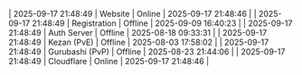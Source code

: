 | 2025-09-17 21:48:49 | Website | Online | 2025-09-17 21:48:46 |
| 2025-09-17 21:48:49 | Registration | Offline | 2025-09-09 16:40:23 |
| 2025-09-17 21:48:49 | Auth Server | Offline | 2025-08-18 09:33:31 |
| 2025-09-17 21:48:49 | Kezan (PvE) | Offline | 2025-08-03 17:58:02 |
| 2025-09-17 21:48:49 | Gurubashi (PvP) | Offline | 2025-08-23 21:44:06 |
| 2025-09-17 21:48:49 | Cloudflare | Online | 2025-09-17 21:48:46 |
